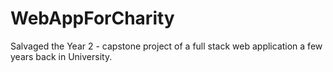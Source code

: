 # WebAppForCharity
Salvaged the Year 2 - capstone project of a full stack web application a few years back in University. 
